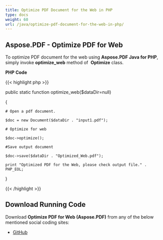 ```yaml
---
title: Optimize PDF Document for the Web in PHP
type: docs
weight: 60
url: /java/optimize-pdf-document-for-the-web-in-php/
---
```


## **Aspose.PDF - Optimize PDF for Web**
To optimize PDF document for the web using **Aspose.PDF Java for PHP**, simply invoke **optimize_web** method of  **Optimize** class.

**PHP Code**

{{< highlight php >}}

 public static function optimize_web($dataDir=null)

{

    # Open a pdf document.

    $doc = new Document($dataDir . "input1.pdf");

    # Optimize for web

    $doc->optimize();

    #Save output document

    $doc->save($dataDir . "Optimized_Web.pdf");

    print "Optimized PDF for the Web, please check output file." . PHP_EOL;

}   


{{< /highlight >}}
## **Download Running Code**
Download **Optimize PDF for Web (Aspose.PDF)** from any of the below mentioned social coding sites:

- [GitHub](https://github.com/aspose-pdf/Aspose.PDF-for-Java/blob/master/Plugins/Aspose_Pdf_Java_for_PHP/src/Aspose/Pdf/WorkingWithDocumentObject/Optimize.php)
